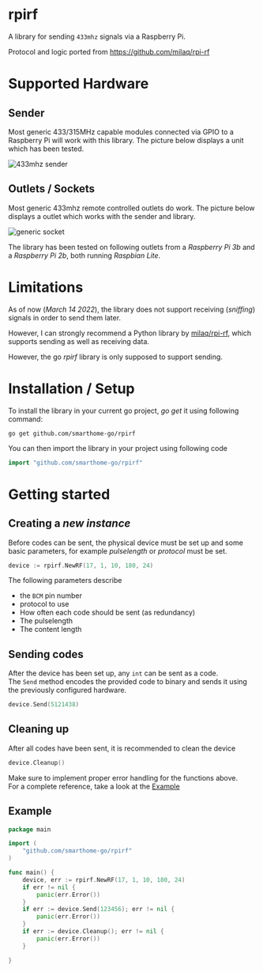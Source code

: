 # rpirf
 A library for sending `433mhz` signals via a Raspberry Pi.

Protocol and logic ported from https://github.com/milaq/rpi-rf
# Supported Hardware
## Sender
Most generic 433/315MHz capable modules connected via GPIO to a Raspberry Pi will work with this library.
The picture below displays a unit which has been tested.

![433mhz sender](./hardware.webp)

## Outlets / Sockets
Most generic 433mhz remote controlled outlets do work.
The picture below displays a outlet which works with the sender and library.

![generic socket](./socket.webp)

The library has been tested on following outlets from a *Raspberry Pi 3b* and a *Raspberry Pi 2b*, both running *Raspbian Lite*.


# Limitations
As of now (*March 14 2022*), the library does not support receiving (*sniffing*) signals in order to send them later.

However, I can strongly recommend a Python library by [milaq/rpi-rf](https://github.com/milaq/rpi-rf), which supports sending as well as receiving data.

However, the go *rpirf* library is only supposed to support sending.

# Installation / Setup

To install the library in your current go project, *go get* it using following command:
```
go get github.com/smarthome-go/rpirf
```
You can then import the library in your project using following code

```go
import "github.com/smarthome-go/rpirf"
```

# Getting started
## Creating a *new instance*
Before codes can be sent, the physical device must be set up and some basic parameters, for example *pulselength* or *protocol* must be set.

```go
device := rpirf.NewRF(17, 1, 10, 180, 24)
```

The following parameters describe
- the `BCM` pin number
- protocol to use
- How often each code should be sent (as redundancy)
- The pulselength
- The content length

## Sending codes
After the device has been set up, any `int` can be sent as a code.  
The `Send` method encodes the provided code to binary and sends it using the previously configured hardware.
```go
device.Send(5121438)
```
## Cleaning up
After all codes have been sent, it is recommended to clean the device
```go
device.Cleanup()
```
Make sure to implement proper error handling for the functions above.  
For a complete reference, take a look at the [Example](#example)

## Example
```go
package main

import (
	"github.com/smarthome-go/rpirf"
)

func main() {
	device, err := rpirf.NewRF(17, 1, 10, 180, 24)
	if err != nil {
		panic(err.Error())
	}
	if err := device.Send(123456); err != nil {
		panic(err.Error())
	}
	if err := device.Cleanup(); err != nil {
		panic(err.Error())
	}

}
```
